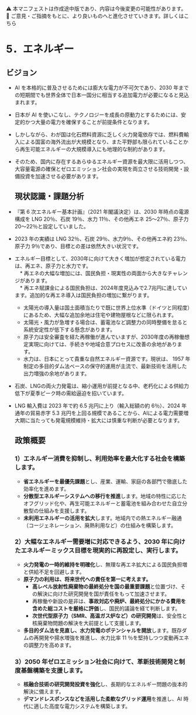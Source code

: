 ⚠️ 本マニフェストは作成途中版であり、内容は今後変更の可能性があります。  
💬 ご意見・ご指摘をもとに、より良いものへと進化させていきます。詳しくはこちら

# 5．エネルギー

## ビジョン

* AI を本格的に普及させるためには膨大な電力が不可欠であり、2030 年までの短期間でも世界全体で日本一国分に相当する追加電力が必要になると見込まれます。  
* 日本が AI を使いこなし、テクノロジーを成長の原動力とするためには、安定的かつ大量の電力を確保することが前提条件となります。  
* しかしながら、わが国は化石燃料資源に乏しく火力発電依存では、燃料費輸入による国富の海外流出が大規模となり、また平野部も限られていることから再生可能エネルギーの大規模導入にも地理的な制約があります。  
* そのため、国内に存在するあらゆるエネルギー資源を最大限に活用しつつ、大容量電源の確保とゼロエミッション社会の実現を両立させる技術開発・設備投資を加速させる必要があります。

  ## 現状認識・課題分析

* 『第 6 次エネルギー基本計画』（2021 年閣議決定）は、2030 年時点の電源構成を LNG 20％、石炭 19％、水力 11％、その他再エネ 25〜27％、原子力 20〜22％と設定していました。  
* 2023 年の実績は LNG 32％、石炭 29％、水力9％、その他再エネ約 23％、原子力 9％であり、目標との差は依然大きい状況です。  
* エネルギー目標として、2030年に向けて大きく増加が想定されている電力は、再エネ、原子力と水力です。  
　* 再エネの大幅な増加には、国民負担・現実性の両面から大きなチャレンジがあります。  
  　* 再エネ賦課金による国民負担は、2024年度見込みで2.7兆円に達しています。追加的な再エネ導入は国民負担の増加に繋がります。  
    * 太陽光の導入量は国土面積当たりで既に世界上位水準（ドイツと同程度）にあるため、大幅な追加余地は住宅や建物屋根などに限られます。  
    * 太陽光・風力が急増する場合は、蓄電池など調整力の同時整備を怠ると系統安定性が低下する懸念があります。  
  * 原子力は安全審査を経た再稼働が進んでいますが、2030年度の再稼働想定実現に向けては、手続きや地域合意プロセスに改善の余地があります。  
  * 水力は、日本にとって貴重な自然エネルギー資源です。現状は、 1957 年制定の多目的ダム法ベースの保守的運用が主流で、最新技術を活用した出力増強の余地があります。  
* 石炭、LNGの両火力発電は、縮小運用が前提となる中、老朽化による供給力低下が夏季ピーク時の需給逼迫を招いています。  
* LNG 輸入費は 2023 年で約 6.5 兆円に上り（輸入総額の約 6％）、2024 年通年の貿易赤字 5.3 兆円を上回る規模であることから、AIによる電力需要増大期に当たっても発電規模維持・拡大には慎重な判断が必要となります。

  ## 政策概要

  ### 1）エネルギー消費を抑制し、利用効率を最大化する社会を構築します。
  * **省エネルギーを最優先課題**とし、産業、運輸、家庭の各部門で徹底した効率化を進めます。
  * **分散型エネルギーシステムへの移行を推進**します。地域の特性に応じたオフグリッド化や、再生可能エネルギーと蓄電池を組み合わせた自立分散型の仕組みを支援します。
  * **未利用エネルギーの活用を拡大**します。地域内での熱エネルギー融通（コージェネレーション、廃熱利用など）の仕組みを構築します。

  ### 2）大幅なエネルギー需要増に対応できるよう、2030 年に向けたエネルギーミックス目標を現実的に再設定し、実行します。
  * **火力発電の一時的維持を明確化**し、無理な再エネ拡大による国民負担増と供給不足を回避します。
  * **原子力の利用は、将来世代への責任を第一に考えます。**
    * **高レベル放射性廃棄物の最終処分を国の最重要課題**と位置づけ、その解決に向けた研究開発を国が責任をもって加速させます。
    * 再稼働や新設の是非は、**事故対応や廃炉、最終処分にかかる費用を含めた総コストを厳格に評価**し、国民的議論を経て判断します。
    * **次世代型原子力（SMR、高温ガス炉など）の研究開発**は、安全性と核廃棄物問題の解決を大前提として支援します。
  * **多目的ダム法を見直し、水力発電のポテンシャルを開放**します。既存ダムの再開発や揚水増強を推進し、水力比率 11 ％を堅持しつつ変動再エネの調整力を高めます。

  ### 3）2050 年ゼロエミッション社会に向けて、革新技術開発と制度基盤構築を支援します。
  * **核融合技術の研究開発投資を強化**し、長期的なエネルギー問題の抜本的解決に備えます。
  * **デマンドレスポンスなどを活用した柔軟なグリッド運用**を推進し、AI 時代に適した高度な電力システムを構築します。